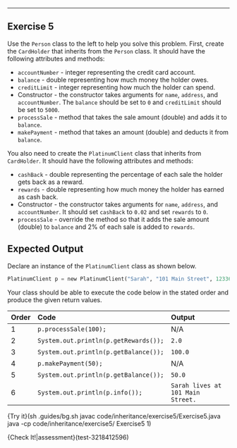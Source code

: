 ----------

## Exercise 5

Use the `Person` class to the left to help you solve this problem. First, create the `CardHolder` that inherits from the `Person` class. It should have the following attributes and methods:

* `accountNumber` - integer representing the credit card account.
* `balance` - double representing how much money the holder owes.
* `creditLimit` - integer representing how much the holder can spend.
* Constructor - the constructor takes arguments for `name`, `address`, and `accountNumber`. The `balance` should be set to `0` and `creditLimit` should be set to `5000`.
* `processSale` - method that takes the sale amount (double) and adds it to `balance`.
* `makePayment` - method that takes an amount (double) and deducts it from `balance`.

You also need to create the `PlatinumClient` class that inherits from `CardHolder`. It should have the following attributes and methods:

* `cashBack` - double representing the percentage of each sale the holder gets back as a reward.
* `rewards` - double representing how much money the holder has earned as cash back.
* Constructor - the constructor takes arguments for `name`, `address`, and `accountNumber`. It should set `cashBack` to `0.02` and set `rewards` to `0`.
* `processSale` - override the method so that it adds the sale amount (double) to `balance` and 2% of each sale is added to `rewards`.

## Expected Output

Declare an instance of the `PlatinumClient` class as shown below.

```python
PlatinumClient p = new PlatinumClient("Sarah", "101 Main Street", 123364);
```

Your class should be able to execute the code below in the stated order and produce the given return values.

|Order|Code|Output|
|:----|:---|:-----------|
|1|`p.processSale(100);`|N/A|
|2|`System.out.println(p.getRewards());`|`2.0`|
|3|`System.out.println(p.getBalance());`|`100.0`|
|4|`p.makePayment(50);`|N/A|
|5|`System.out.println(p.getBalance());`|`50.0`|
|6|`System.out.println(p.info());`|`Sarah lives at 101 Main Street.`|

{Try it}(sh .guides/bg.sh javac code/inheritance/exercise5/Exercise5.java java -cp code/inheritance/exercise5/ Exercise5 1)

{Check It!|assessment}(test-3218412596)
